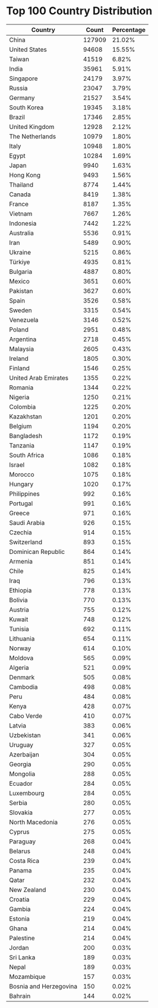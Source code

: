 # Top 100 Country Distribution
| Country | Count | Percentage |
|----|----|----|
| China | 127909 | 21.02% |
| United States | 94608 | 15.55% |
| Taiwan | 41519 | 6.82% |
| India | 35961 | 5.91% |
| Singapore | 24179 | 3.97% |
| Russia | 23047 | 3.79% |
| Germany | 21527 | 3.54% |
| South Korea | 19345 | 3.18% |
| Brazil | 17346 | 2.85% |
| United Kingdom | 12928 | 2.12% |
| The Netherlands | 10979 | 1.80% |
| Italy | 10948 | 1.80% |
| Egypt | 10284 | 1.69% |
| Japan | 9940 | 1.63% |
| Hong Kong | 9493 | 1.56% |
| Thailand | 8774 | 1.44% |
| Canada | 8419 | 1.38% |
| France | 8187 | 1.35% |
| Vietnam | 7667 | 1.26% |
| Indonesia | 7442 | 1.22% |
| Australia | 5536 | 0.91% |
| Iran | 5489 | 0.90% |
| Ukraine | 5215 | 0.86% |
| Türkiye | 4935 | 0.81% |
| Bulgaria | 4887 | 0.80% |
| Mexico | 3651 | 0.60% |
| Pakistan | 3627 | 0.60% |
| Spain | 3526 | 0.58% |
| Sweden | 3315 | 0.54% |
| Venezuela | 3146 | 0.52% |
| Poland | 2951 | 0.48% |
| Argentina | 2718 | 0.45% |
| Malaysia | 2605 | 0.43% |
| Ireland | 1805 | 0.30% |
| Finland | 1546 | 0.25% |
| United Arab Emirates | 1355 | 0.22% |
| Romania | 1344 | 0.22% |
| Nigeria | 1250 | 0.21% |
| Colombia | 1225 | 0.20% |
| Kazakhstan | 1201 | 0.20% |
| Belgium | 1194 | 0.20% |
| Bangladesh | 1172 | 0.19% |
| Tanzania | 1147 | 0.19% |
| South Africa | 1086 | 0.18% |
| Israel | 1082 | 0.18% |
| Morocco | 1075 | 0.18% |
| Hungary | 1020 | 0.17% |
| Philippines | 992 | 0.16% |
| Portugal | 991 | 0.16% |
| Greece | 971 | 0.16% |
| Saudi Arabia | 926 | 0.15% |
| Czechia | 914 | 0.15% |
| Switzerland | 893 | 0.15% |
| Dominican Republic | 864 | 0.14% |
| Armenia | 851 | 0.14% |
| Chile | 825 | 0.14% |
| Iraq | 796 | 0.13% |
| Ethiopia | 778 | 0.13% |
| Bolivia | 770 | 0.13% |
| Austria | 755 | 0.12% |
| Kuwait | 748 | 0.12% |
| Tunisia | 692 | 0.11% |
| Lithuania | 654 | 0.11% |
| Norway | 614 | 0.10% |
| Moldova | 565 | 0.09% |
| Algeria | 521 | 0.09% |
| Denmark | 505 | 0.08% |
| Cambodia | 498 | 0.08% |
| Peru | 484 | 0.08% |
| Kenya | 428 | 0.07% |
| Cabo Verde | 410 | 0.07% |
| Latvia | 383 | 0.06% |
| Uzbekistan | 341 | 0.06% |
| Uruguay | 327 | 0.05% |
| Azerbaijan | 304 | 0.05% |
| Georgia | 290 | 0.05% |
| Mongolia | 288 | 0.05% |
| Ecuador | 284 | 0.05% |
| Luxembourg | 284 | 0.05% |
| Serbia | 280 | 0.05% |
| Slovakia | 277 | 0.05% |
| North Macedonia | 276 | 0.05% |
| Cyprus | 275 | 0.05% |
| Paraguay | 268 | 0.04% |
| Belarus | 248 | 0.04% |
| Costa Rica | 239 | 0.04% |
| Panama | 235 | 0.04% |
| Qatar | 232 | 0.04% |
| New Zealand | 230 | 0.04% |
| Croatia | 229 | 0.04% |
| Gambia | 224 | 0.04% |
| Estonia | 219 | 0.04% |
| Ghana | 214 | 0.04% |
| Palestine | 214 | 0.04% |
| Jordan | 200 | 0.03% |
| Sri Lanka | 189 | 0.03% |
| Nepal | 189 | 0.03% |
| Mozambique | 157 | 0.03% |
| Bosnia and Herzegovina | 150 | 0.02% |
| Bahrain | 144 | 0.02% |
